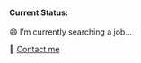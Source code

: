 #### Current Status:
😄 I’m currently searching a job...

📧 [Contact me](mailto:echooy.mxq@gmail.com)

<!-- [![stats](https://github-readme-stats.vercel.app/api?username=echooymxq&show_icons=true)](https://github.com/echooymxq) -->

<!-- [![top-langs](https://github-readme-stats.vercel.app/api/top-langs/?username=echooymxq&card_width=495)](https://github.com/echooymxq) -->
